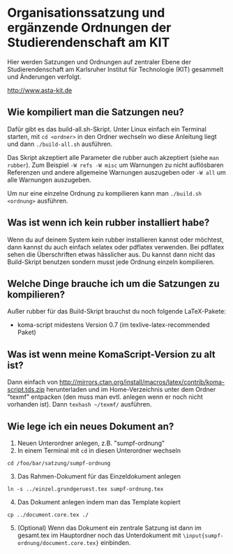 Organisationssatzung und ergänzende Ordnungen der Studierendenschaft am KIT
===========================================================================

Hier werden Satzungen und Ordnungen auf zentraler Ebene der Studierendenschaft am Karlsruher Institut für Technologie (KIT) gesammelt und Änderungen verfolgt.

http://www.asta-kit.de


Wie kompiliert man die Satzungen neu?
-------------------------------------
Dafür gibt es das build-all.sh-Skript. Unter Linux einfach ein Terminal starten, mit `cd <ordner>` in den Ordner wechseln wo diese Anleitung liegt und dann `./build-all.sh` ausführen.

Das Skript akzeptiert alle Parameter die rubber auch akzeptiert (siehe `man rubber`). Zum Beispiel `-W refs -W misc` um Warnungen zu nicht auflösbaren Referenzen und andere allgemeine Warnungen auszugeben oder `-W all` um alle Warnungen auszugeben.

Um nur eine einzelne Ordnung zu kompilieren kann man `./build.sh <ordnung>` ausführen.


Was ist wenn ich kein rubber installiert habe?
----------------------------------------------
Wenn du auf deinem System kein rubber installieren kannst oder möchtest, dann kannst du auch einfach xelatex oder pdflatex verwenden. Bei pdflatex sehen die Überschriften etwas hässlicher aus. Du kannst dann nicht das Build-Skript benutzen sondern musst jede Ordnung einzeln kompilieren.


Welche Dinge brauche ich um die Satzungen zu kompilieren?
---------------------------------------------------------
Außer rubber für das Build-Skript brauchst du noch folgende LaTeX-Pakete:
- koma-script midestens Version 0.7 (im texlive-latex-recommended Paket)


Was ist wenn meine KomaScript-Version zu alt ist?
-------------------------------------------------
Dann einfach von http://mirrors.ctan.org/install/macros/latex/contrib/koma-script.tds.zip herunterladen und im Home-Verzeichnis unter dem Ordner "texmf" entpacken (den muss man evtl. anlegen wenn er noch nicht vorhanden ist). Dann `texhash ~/texmf/` ausführen.


Wie lege ich ein neues Dokument an?
-----------------------------------
1. Neuen Unterordner anlegen, z.B. "sumpf-ordnung"
2. In einem Terminal mit `cd` in diesen Unterordner wechseln
```
cd /foo/bar/satzung/sumpf-ordnung
```
3. Das Rahmen-Dokument für das Einzeldokument anlegen
```
ln -s ../einzel.grundgeruest.tex sumpf-ordnung.tex
```
4. Das Dokument anlegen indem man das Template kopiert
```
cp ../document.core.tex ./
```
5. (Optional) Wenn das Dokument ein zentrale Satzung ist dann im gesamt.tex im Hauptordner noch das Unterdokument mit `\input{sumpf-ordnung/document.core.tex}` einbinden.
